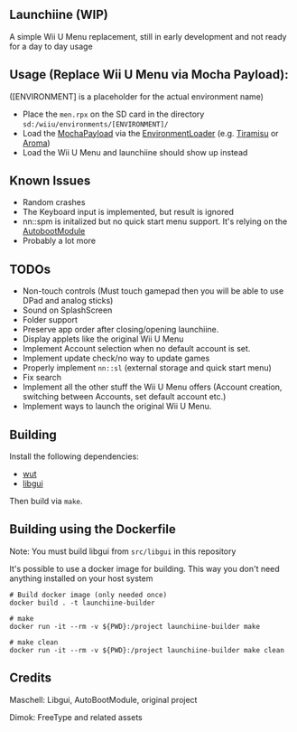 ## Launchiine (WIP)

A simple Wii U Menu replacement, still in early development and not ready for a day to day usage

## Usage (Replace Wii U Menu via Mocha Payload):
([ENVIRONMENT] is a placeholder for the actual environment name)
- Place the `men.rpx` on the SD card in the directory `sd:/wiiu/environments/[ENVIRONMENT]/`
- Load the [MochaPayload](https://github.com/wiiu-env/MochaPayload) via the [EnvironmentLoader](https://github.com/wiiu-env/EnvironmentLoader) (e.g. [Tiramisu](https://github.com/wiiu-env/Tiramisu) or [Aroma](https://github.com/wiiu-env/Aroma))
- Load the Wii U Menu and launchiine should show up instead

## Known Issues
- Random crashes
- The Keyboard input is implemented, but result is ignored
- nn::spm is initalized but no quick start menu support. It's relying on the [AutobootModule](https://github.com/wiiu-env/AutobootModule)
- Probably a lot more

## TODOs
- Non-touch controls (Must touch gamepad then you will be able to use DPad and analog sticks)
- Sound on SplashScreen
- Folder support
- Preserve app order after closing/opening launchiine.
- Display applets like the original Wii U Menu 
- Implement Account selection when no default account is set. 
- Implement update check/no way to update games
- Properly implement `nn::sl` (external storage and quick start menu)
- Fix search
- Implement all the other stuff the Wii U Menu offers (Account creation, switching between Accounts, set default account etc.)
- Implement ways to launch the original Wii U Menu.

## Building
Install the following dependencies:
- [wut](https://github.com/devkitPro/wut)
- [libgui](https://github.com/wiiu-env/libgui)

Then build via `make`.

## Building using the Dockerfile
Note: You must build libgui from `src/libgui` in this repository

It's possible to use a docker image for building. This way you don't need anything installed on your host system

```
# Build docker image (only needed once)
docker build . -t launchiine-builder

# make 
docker run -it --rm -v ${PWD}:/project launchiine-builder make

# make clean
docker run -it --rm -v ${PWD}:/project launchiine-builder make clean
```

## Credits
Maschell: Libgui, AutoBootModule, original project

Dimok: FreeType and related assets
